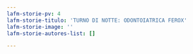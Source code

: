 ```yaml
---
lafm-storie-pv: 4
lafm-storie-titulo: 'TURNO DI NOTTE: ODONTOIATRICA FEROX'
lafm-storie-image: ''
lafm-storie-autores-list: []

---
```

